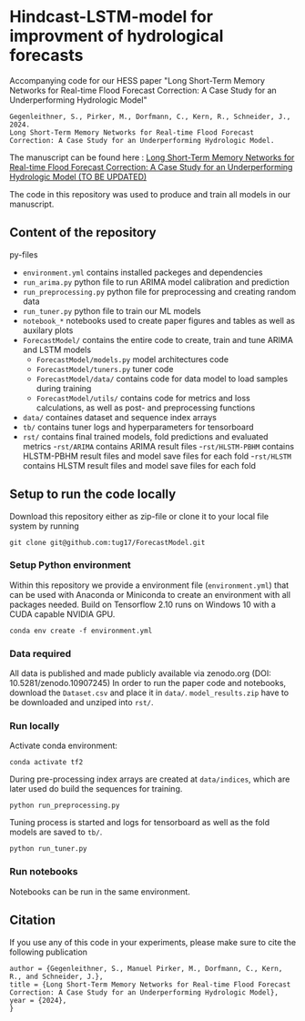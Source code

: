 # Hindcast-LSTM-model for improvment of hydrological forecasts
Accompanying code for our HESS paper "Long Short-Term Memory Networks for Real-time Flood Forecast Correction: A Case Study for an Underperforming Hydrologic Model"

```
Gegenleithner, S., Pirker, M., Dorfmann, C., Kern, R., Schneider, J., 2024. 
Long Short-Term Memory Networks for Real-time Flood Forecast Correction: A Case Study for an Underperforming Hydrologic Model. 
```

The manuscript can be found here : [Long Short-Term Memory Networks for Real-time Flood Forecast Correction: A Case Study for an Underperforming Hydrologic Model (TO BE UPDATED)](https://github.com/tug17/ForecastModel)

The code in this repository was used to produce and train all models in our manuscript.


## Content of the repository

py-files
- `environment.yml` contains installed packeges and dependencies
- `run_arima.py` python file to run ARIMA model calibration and prediction
- `run_preprocessing.py` python file for preprocessing and creating random data
- `run_tuner.py` python file to train our ML models
- `notebook_*` notebooks used to create paper figures and tables as well as auxilary plots
- `ForecastModel/` contains the entire code to create, train and tune ARIMA and LSTM models
   - `ForecastModel/models.py` model architectures code 
   - `ForecastModel/tuners.py` tuner code 
   - `ForecastModel/data/` contains code for data model to load samples during training
   - `ForecastModel/utils/` contains code for metrics and loss calculations, as well as post- and preprocessing functions
- `data/` containes dataset and sequence index arrays
- `tb/` contains tuner logs and hyperparameters for tensorboard
- `rst/` contains final trained models, fold predictions and evaluated metrics
   -`rst/ARIMA` contains ARIMA result files
   -`rst/HLSTM-PBHM` contains HLSTM-PBHM result files and model save files for each fold
   -`rst/HLSTM` contains HLSTM result files and model save files for each fold
   
## Setup to run the code locally
Download this repository either as zip-file or clone it to your local file system by running

```
git clone git@github.com:tug17/ForecastModel.git
```

### Setup Python environment
Within this repository we provide a environment file (`environment.yml`) that can be used with Anaconda or Miniconda to create an environment with all packages needed.
Build on Tensorflow 2.10 runs on Windows 10 with a CUDA capable NVIDIA GPU. 

```
conda env create -f environment.yml
```

### Data required
All data is published and made publicly available via zenodo.org (DOI: 10.5281/zenodo.10907245)
In order to run the paper code and notebooks, download the `Dataset.csv` and place it in `data/`.
`model_results.zip` have to be downloaded and unziped into `rst/`.

### Run locally
Activate conda environment:

```
conda activate tf2
```

During pre-processing index arrays are created at `data/indices`, which are later used do build the sequences for training.

```
python run_preprocessing.py
```
Tuning process is started and logs for tensorboard as well as the fold models are saved to `tb/`.

```
python run_tuner.py
```

### Run notebooks
Notebooks can be run in the same environment.

## Citation
If you use any of this code in your experiments, please make sure to cite the following publication

```
author = {Gegenleithner, S., Manuel Pirker, M., Dorfmann, C., Kern, R., and Schneider, J.},
title = {Long Short-Term Memory Networks for Real-time Flood Forecast Correction: A Case Study for an Underperforming Hydrologic Model},
year = {2024},
}
```

